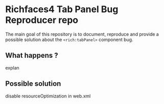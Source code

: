# Richfaces4 Tab Panel Bug Reproducer repo

The main goal of this repository is to document, reproduce and provide a possible solution about the `<rich:tabPanel>` component bug.

## What happens ?

explan

## Possible solution

disable resourceOptimization in web.xml
